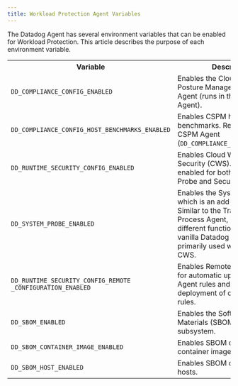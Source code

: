 ```yaml
---
title: Workload Protection Agent Variables
---
```


The Datadog Agent has several environment variables that can be enabled for Workload Protection. This article describes the purpose of each environment variable.

<table>
    <tr>
        <th>Variable</th>
        <th>Description</th>
    </tr>
    <tr>
        <td><code>DD_COMPLIANCE_CONFIG_ENABLED</code></td>
        <td>Enables the Cloud Security Posture Management (CSPM) Agent (runs in the Security Agent).</td>
    </tr>
    <tr>
        <td><code>DD_COMPLIANCE_CONFIG_HOST_BENCHMARKS_ENABLED</code></td>
        <td>Enables CSPM host benchmarks. Requires the CSPM Agent (<code>DD_COMPLIANCE_CONFIG_ENABLED</code>).</td>
    </tr>
    <tr>
        <td><code>DD_RUNTIME_SECURITY_CONFIG_ENABLED</code></td>
        <td>Enables Cloud Workload Security (CWS). Must be enabled for both the System Probe and Security Agent.</td>
    </tr>
    <tr>
        <td><code>DD_SYSTEM_PROBE_ENABLED</code></td>
        <td>Enables the System Probe, which is an add-on Agent. Similar to the Trace Agent or Process Agent, it supports different functionalities than the vanilla Datadog Agent. It is primarily used with NPM and CWS.</td>
    </tr>
    <tr>
        <td><code>DD_RUNTIME_SECURITY_CONFIG_REMOTE<br>_CONFIGURATION_ENABLED</code></td>
        <td>Enables Remote Configuration for automatic updates of default Agent rules and automatic deployment of custom Agent rules.</td>
    </tr>
    <tr>
        <td><code>DD_SBOM_ENABLED</code></td>
        <td>Enables the Software Bill of Materials (SBOM) collection subsystem.</td>
    </tr>
    <tr>
        <td><code>DD_SBOM_CONTAINER_IMAGE_ENABLED</code></td>
        <td>Enables SBOM collection on container images.</td>
    </tr>
    <tr>
        <td><code>DD_SBOM_HOST_ENABLED</code></td>
        <td>Enables SBOM collection on hosts.</td>
    </tr>
</table>